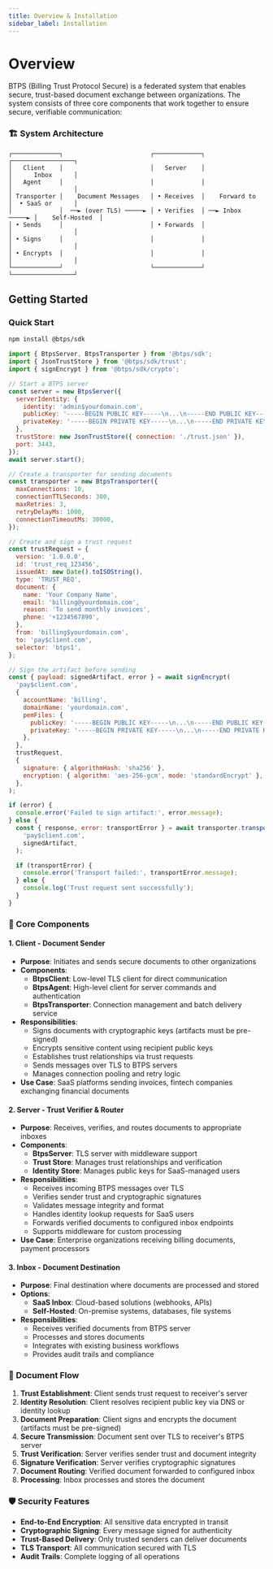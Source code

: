 ```yaml
---
title: Overview & Installation
sidebar_label: Installation
---
```


# Overview

BTPS (Billing Trust Protocol Secure) is a federated system that enables secure, trust-based document exchange between organizations. The system consists of three core components that work together to ensure secure, verifiable communication:

### 🏗️ System Architecture

```
┌─────────────┐                        ┌─────────────┐                  ┌─────────────────┐
│   Client    │                        │   Server    │                  │      Inbox      │
│   Agent     │                        │             │                  │                 │
│ Transporter │    Document Messages   │ • Receives  │    Forward to    │  • SaaS or      │
│             │  ──► (over TLS) ─────► │ • Verifies  │ ──► Inbox ─────► │    Self-Hosted  │
│ • Sends     │                        │ • Forwards  │                  │                 │
│ • Signs     │                        │             │                  │                 │
│ • Encrypts  │                        │             │                  │                 │
└─────────────┘                        └─────────────┘                  └─────────────────┘
```

## Getting Started

### Quick Start

```bash
npm install @btps/sdk
```

```js
import { BtpsServer, BtpsTransporter } from '@btps/sdk';
import { JsonTrustStore } from '@btps/sdk/trust';
import { signEncrypt } from '@btps/sdk/crypto';

// Start a BTPS server
const server = new BtpsServer({
  serverIdentity: {
    identity: 'admin$yourdomain.com',
    publicKey: '-----BEGIN PUBLIC KEY-----\n...\n-----END PUBLIC KEY-----',
    privateKey: '-----BEGIN PRIVATE KEY-----\n...\n-----END PRIVATE KEY-----',
  },
  trustStore: new JsonTrustStore({ connection: './trust.json' }),
  port: 3443,
});
await server.start();

// Create a transporter for sending documents
const transporter = new BtpsTransporter({
  maxConnections: 10,
  connectionTTLSeconds: 300,
  maxRetries: 3,
  retryDelayMs: 1000,
  connectionTimeoutMs: 30000,
});

// Create and sign a trust request
const trustRequest = {
  version: '1.0.0.0',
  id: 'trust_req_123456',
  issuedAt: new Date().toISOString(),
  type: 'TRUST_REQ',
  document: {
    name: 'Your Company Name',
    email: 'billing@yourdomain.com',
    reason: 'To send monthly invoices',
    phone: '+1234567890',
  },
  from: 'billing$yourdomain.com',
  to: 'pay$client.com',
  selector: 'btps1',
};

// Sign the artifact before sending
const { payload: signedArtifact, error } = await signEncrypt(
  'pay$client.com',
  {
    accountName: 'billing',
    domainName: 'yourdomain.com',
    pemFiles: {
      publicKey: '-----BEGIN PUBLIC KEY-----\n...\n-----END PUBLIC KEY-----',
      privateKey: '-----BEGIN PRIVATE KEY-----\n...\n-----END PRIVATE KEY-----',
    },
  },
  trustRequest,
  {
    signature: { algorithmHash: 'sha256' },
    encryption: { algorithm: 'aes-256-gcm', mode: 'standardEncrypt' },
  },
);

if (error) {
  console.error('Failed to sign artifact:', error.message);
} else {
  const { response, error: transportError } = await transporter.transport(
    'pay$client.com',
    signedArtifact,
  );

  if (transportError) {
    console.error('Transport failed:', transportError.message);
  } else {
    console.log('Trust request sent successfully');
  }
}
```

### 🔧 Core Components

#### 1. **Client** - Document Sender

- **Purpose**: Initiates and sends secure documents to other organizations
- **Components**:
  - **BtpsClient**: Low-level TLS client for direct communication
  - **BtpsAgent**: High-level client for server commands and authentication
  - **BtpsTransporter**: Connection management and batch delivery service
- **Responsibilities**:
  - Signs documents with cryptographic keys (artifacts must be pre-signed)
  - Encrypts sensitive content using recipient public keys
  - Establishes trust relationships via trust requests
  - Sends messages over TLS to BTPS servers
  - Manages connection pooling and retry logic
- **Use Case**: SaaS platforms sending invoices, fintech companies exchanging financial documents

#### 2. **Server** - Trust Verifier & Router

- **Purpose**: Receives, verifies, and routes documents to appropriate inboxes
- **Components**:
  - **BtpsServer**: TLS server with middleware support
  - **Trust Store**: Manages trust relationships and verification
  - **Identity Store**: Manages public keys for SaaS-managed users
- **Responsibilities**:
  - Receives incoming BTPS messages over TLS
  - Verifies sender trust and cryptographic signatures
  - Validates message integrity and format
  - Handles identity lookup requests for SaaS users
  - Forwards verified documents to configured inbox endpoints
  - Supports middleware for custom processing
- **Use Case**: Enterprise organizations receiving billing documents, payment processors

#### 3. **Inbox** - Document Destination

- **Purpose**: Final destination where documents are processed and stored
- **Options**:
  - **SaaS Inbox**: Cloud-based solutions (webhooks, APIs)
  - **Self-Hosted**: On-premise systems, databases, file systems
- **Responsibilities**:
  - Receives verified documents from BTPS server
  - Processes and stores documents
  - Integrates with existing business workflows
  - Provides audit trails and compliance

### 🔄 Document Flow

1. **Trust Establishment**: Client sends trust request to receiver's server
2. **Identity Resolution**: Client resolves recipient public key via DNS or identity lookup
3. **Document Preparation**: Client signs and encrypts the document (artifacts must be pre-signed)
4. **Secure Transmission**: Document sent over TLS to receiver's BTPS server
5. **Trust Verification**: Server verifies sender trust and document integrity
6. **Signature Verification**: Server verifies cryptographic signatures
7. **Document Routing**: Verified document forwarded to configured inbox
8. **Processing**: Inbox processes and stores the document

### 🛡️ Security Features

- **End-to-End Encryption**: All sensitive data encrypted in transit
- **Cryptographic Signing**: Every message signed for authenticity
- **Trust-Based Delivery**: Only trusted senders can deliver documents
- **TLS Transport**: All communication secured with TLS
- **Audit Trails**: Complete logging of all operations
